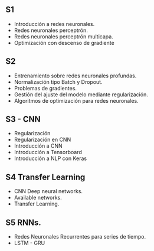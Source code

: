 
## S1
- Introducción a redes neuronales.
- Redes neuronales perceptrón.
- Redes neuronales perceptrón multicapa.
- Optimización con descenso de gradiente

## S2
- Entrenamiento sobre redes neuronales profundas.
- Normalización tipo Batch y Dropout.
- Problemas de gradientes.
- Gestión del ajuste del modelo mediante regularización.
- Algoritmos de optimización para redes neuronales.

## S3 - CNN
- Regularización
- Regularización en CNN
- Introducción a CNN
- Introducción a Tensorboard
- Introducción a NLP con Keras

## S4 Transfer Learning
- CNN Deep neural networks.
- Available networks.
- Transfer Learning.

## S5 RNNs.
- Redes Neuronales Recurrentes para series de tiempo.
- LSTM - GRU

